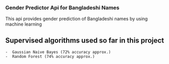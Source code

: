 ### Gender Predictor Api for Bangladeshi Names
This api provides gender prediction of Bangladeshi names by using machine learning

## Supervised algorithms used so far in this project
    -  Gaussian Naive Bayes (72% accuracy approx.)
    -  Random Forest (74% accuracy approx.)